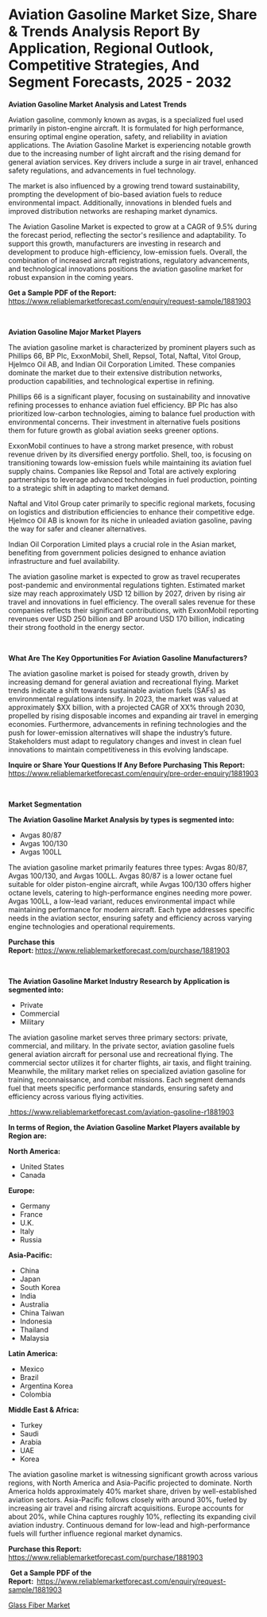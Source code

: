 <p><h1>Aviation Gasoline Market Size, Share & Trends Analysis Report By Application, Regional Outlook, Competitive Strategies, And Segment Forecasts, 2025 - 2032</h1></p><p><strong>Aviation Gasoline Market Analysis and Latest Trends</strong></p>
<p><p>Aviation gasoline, commonly known as avgas, is a specialized fuel used primarily in piston-engine aircraft. It is formulated for high performance, ensuring optimal engine operation, safety, and reliability in aviation applications. The Aviation Gasoline Market is experiencing notable growth due to the increasing number of light aircraft and the rising demand for general aviation services. Key drivers include a surge in air travel, enhanced safety regulations, and advancements in fuel technology.</p><p>The market is also influenced by a growing trend toward sustainability, prompting the development of bio-based aviation fuels to reduce environmental impact. Additionally, innovations in blended fuels and improved distribution networks are reshaping market dynamics. </p><p>The Aviation Gasoline Market is expected to grow at a CAGR of 9.5% during the forecast period, reflecting the sector's resilience and adaptability. To support this growth, manufacturers are investing in research and development to produce high-efficiency, low-emission fuels. Overall, the combination of increased aircraft registrations, regulatory advancements, and technological innovations positions the aviation gasoline market for robust expansion in the coming years.</p></p>
<p><strong>Get a Sample PDF of the Report:&nbsp;</strong> <a href="https://www.reliablemarketforecast.com/enquiry/request-sample/1881903?utm_campaign=3099&utm_medium=2&utm_source=Github&utm_content=ia&utm_term=01042025&utm_id=aviation-gasoline">https://www.reliablemarketforecast.com/enquiry/request-sample/1881903</a></p>
<p>&nbsp;</p>
<p><strong>Aviation Gasoline Major Market Players</strong></p>
<p><p>The aviation gasoline market is characterized by prominent players such as Phillips 66, BP Plc, ExxonMobil, Shell, Repsol, Total, Naftal, Vitol Group, Hjelmco Oil AB, and Indian Oil Corporation Limited. These companies dominate the market due to their extensive distribution networks, production capabilities, and technological expertise in refining.</p><p>Phillips 66 is a significant player, focusing on sustainability and innovative refining processes to enhance aviation fuel efficiency. BP Plc has also prioritized low-carbon technologies, aiming to balance fuel production with environmental concerns. Their investment in alternative fuels positions them for future growth as global aviation seeks greener options.</p><p>ExxonMobil continues to have a strong market presence, with robust revenue driven by its diversified energy portfolio. Shell, too, is focusing on transitioning towards low-emission fuels while maintaining its aviation fuel supply chains. Companies like Repsol and Total are actively exploring partnerships to leverage advanced technologies in fuel production, pointing to a strategic shift in adapting to market demand.</p><p>Naftal and Vitol Group cater primarily to specific regional markets, focusing on logistics and distribution efficiencies to enhance their competitive edge. Hjelmco Oil AB is known for its niche in unleaded aviation gasoline, paving the way for safer and cleaner alternatives.</p><p>Indian Oil Corporation Limited plays a crucial role in the Asian market, benefiting from government policies designed to enhance aviation infrastructure and fuel availability.</p><p>The aviation gasoline market is expected to grow as travel recuperates post-pandemic and environmental regulations tighten. Estimated market size may reach approximately USD 12 billion by 2027, driven by rising air travel and innovations in fuel efficiency. The overall sales revenue for these companies reflects their significant contributions, with ExxonMobil reporting revenues over USD 250 billion and BP around USD 170 billion, indicating their strong foothold in the energy sector.</p></p>
<p>&nbsp;</p>
<p><strong>What Are The Key Opportunities For Aviation Gasoline Manufacturers?</strong></p>
<p><p>The aviation gasoline market is poised for steady growth, driven by increasing demand for general aviation and recreational flying. Market trends indicate a shift towards sustainable aviation fuels (SAFs) as environmental regulations intensify. In 2023, the market was valued at approximately $XX billion, with a projected CAGR of XX% through 2030, propelled by rising disposable incomes and expanding air travel in emerging economies. Furthermore, advancements in refining technologies and the push for lower-emission alternatives will shape the industry’s future. Stakeholders must adapt to regulatory changes and invest in clean fuel innovations to maintain competitiveness in this evolving landscape.</p></p>
<p><strong>Inquire or Share Your Questions If Any Before Purchasing This Report:</strong> <a href="https://www.reliablemarketforecast.com/enquiry/pre-order-enquiry/1881903?utm_campaign=3099&utm_medium=2&utm_source=Github&utm_content=ia&utm_term=01042025&utm_id=aviation-gasoline">https://www.reliablemarketforecast.com/enquiry/pre-order-enquiry/1881903</a></p>
<p>&nbsp;</p>
<p><strong>Market Segmentation</strong></p>
<p><strong>The Aviation Gasoline Market Analysis by types is segmented into:</strong></p>
<p><ul><li>Avgas 80/87</li><li>Avgas 100/130</li><li>Avgas 100LL</li></ul></p>
<p><p>The aviation gasoline market primarily features three types: Avgas 80/87, Avgas 100/130, and Avgas 100LL. Avgas 80/87 is a lower octane fuel suitable for older piston-engine aircraft, while Avgas 100/130 offers higher octane levels, catering to high-performance engines needing more power. Avgas 100LL, a low-lead variant, reduces environmental impact while maintaining performance for modern aircraft. Each type addresses specific needs in the aviation sector, ensuring safety and efficiency across varying engine technologies and operational requirements.</p></p>
<p><strong>Purchase this Report:&nbsp;</strong><a href="https://www.reliablemarketforecast.com/purchase/1881903?utm_campaign=3099&utm_medium=2&utm_source=Github&utm_content=ia&utm_term=01042025&utm_id=aviation-gasoline">https://www.reliablemarketforecast.com/purchase/1881903</a></p>
<p>&nbsp;</p>
<p><strong>The Aviation Gasoline Market Industry Research by Application is segmented into:</strong></p>
<p><ul><li>Private</li><li>Commercial</li><li>Military</li></ul></p>
<p><p>The aviation gasoline market serves three primary sectors: private, commercial, and military. In the private sector, aviation gasoline fuels general aviation aircraft for personal use and recreational flying. The commercial sector utilizes it for charter flights, air taxis, and flight training. Meanwhile, the military market relies on specialized aviation gasoline for training, reconnaissance, and combat missions. Each segment demands fuel that meets specific performance standards, ensuring safety and efficiency across various flying activities.</p></p>
<p><a href="https://www.reliablemarketforecast.com/aviation-gasoline-r1881903?utm_campaign=3099&utm_medium=2&utm_source=Github&utm_content=ia&utm_term=01042025&utm_id=aviation-gasoline">&nbsp;https://www.reliablemarketforecast.com/aviation-gasoline-r1881903</a></p>
<p><strong>In terms of Region, the Aviation Gasoline Market Players available by Region are:</strong></p>
<p>
    <p> <strong> North America: </strong>
        <ul>
            <li>United States</li>
            <li>Canada</li>
        </ul>
        </p> 
    <p> <strong> Europe: </strong>
        <ul>
            <li>Germany</li>
            <li>France</li>
            <li>U.K.</li>
            <li>Italy</li>
            <li>Russia</li>
        </ul>
        </p> 
    <p> <strong> Asia-Pacific: </strong>
        <ul>
            <li>China</li>
            <li>Japan</li>
            <li>South Korea</li>
            <li>India</li>
            <li>Australia</li>
            <li>China Taiwan</li>
            <li>Indonesia</li>
            <li>Thailand</li>
            <li>Malaysia</li>
        </ul>
        </p> 
    <p> <strong> Latin America: </strong>
        <ul>
            <li>Mexico</li>
            <li>Brazil</li>
            <li>Argentina Korea</li>
            <li>Colombia</li>
        </ul>
        </p> 
    <p> <strong> Middle East & Africa: </strong>
        <ul>
            <li>Turkey</li>
            <li>Saudi</li>
            <li>Arabia</li>
            <li>UAE</li>
            <li>Korea</li>
        </ul>
    </p>
    </p>
<p><p>The aviation gasoline market is witnessing significant growth across various regions, with North America and Asia-Pacific projected to dominate. North America holds approximately 40% market share, driven by well-established aviation sectors. Asia-Pacific follows closely with around 30%, fueled by increasing air travel and rising aircraft acquisitions. Europe accounts for about 20%, while China captures roughly 10%, reflecting its expanding civil aviation industry. Continuous demand for low-lead and high-performance fuels will further influence regional market dynamics.</p></p>
<p><strong>Purchase this Report: </strong><a href="https://www.reliablemarketforecast.com/purchase/1881903?utm_campaign=3099&utm_medium=2&utm_source=Github&utm_content=ia&utm_term=01042025&utm_id=aviation-gasoline">https://www.reliablemarketforecast.com/purchase/1881903</a></p>
<p>&nbsp;<strong>Get a Sample PDF of the Report:&nbsp;&nbsp;</strong><a href="https://www.reliablemarketforecast.com/enquiry/request-sample/1881903?utm_campaign=3099&utm_medium=2&utm_source=Github&utm_content=ia&utm_term=01042025&utm_id=aviation-gasoline">https://www.reliablemarketforecast.com/enquiry/request-sample/1881903</a></p>
<p><strong></strong></p>
<p><p><a href="https://github.com/shondapmbau/Market-Research-Report-List-1/blob/main/glass-fiber-market.md?utm_campaign=3099&utm_medium=2&utm_source=Github&utm_content=ia&utm_term=01042025&utm_id=aviation-gasoline">Glass Fiber Market</a></p></p>